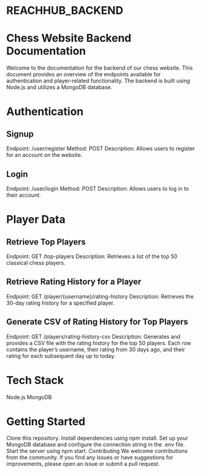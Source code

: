﻿# REACHHUB_BACKEND


# Chess Website Backend Documentation
Welcome to the documentation for the backend of our chess website. This document provides an overview of the endpoints available for authentication and player-related functionality. The backend is built using Node.js and utilizes a MongoDB database.

# Authentication
<h2>Signup</h2>
Endpoint: /user/register
Method: POST
Description: Allows users to register for an account on the website.
<h2>Login</h2>
Endpoint: /user/login
Method: POST
Description: Allows users to log in to their account.

# Player Data

<h2>Retrieve Top Players</h2>
Endpoint: GET /top-players
Description: Retrieves a list of the top 50 classical chess players.
<h2>Retrieve Rating History for a Player</h2>
Endpoint: GET /player/{username}/rating-history
Description: Retrieves the 30-day rating history for a specified player.
<h2>Generate CSV of Rating History for Top Players</h2>
Endpoint: GET /players/rating-history-csv
Description: Generates and provides a CSV file with the rating history for the top 50 players. Each row contains the player’s username, their rating from 30 days ago, and their rating for each subsequent day up to today.

# Tech Stack
Node.js
MongoDB

# Getting Started
Clone this repository.
Install dependencies using npm install.
Set up your MongoDB database and configure the connection string in the .env file.
Start the server using npm start.
Contributing
We welcome contributions from the community. If you find any issues or have suggestions for improvements, please open an issue or submit a pull request.
